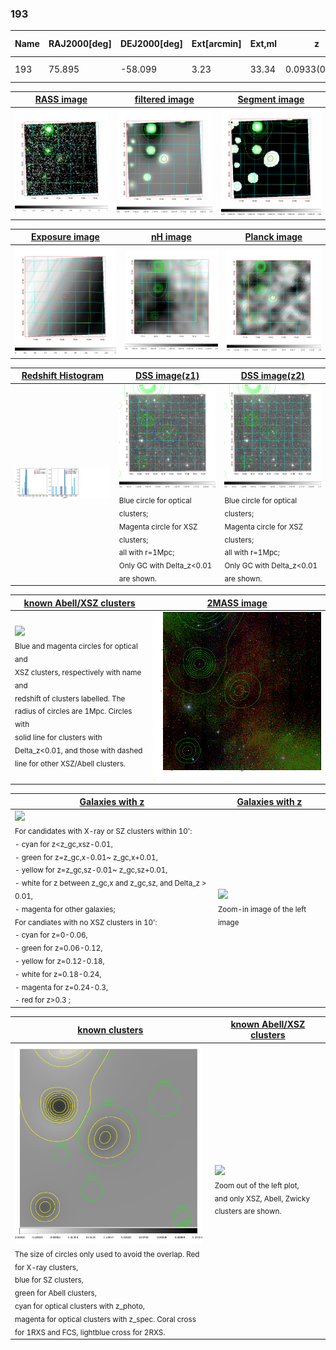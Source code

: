 <div STYLE="page-break-after: always;"></div>

### 193

|Name|RAJ2000[deg]|DEJ2000[deg] |Ext[arcmin]| Ext,ml | z | z_src| C|GC(XSZ,Delta_z<0.01)| GC(OPT,Delta_z<0.01)|GC| R_sig[arcmin] | R500[arcmin] | R500[Mpc]| CRsig[c/s] | CR500[c/s] |L500[1E44 erg/s]|F500[1E-12 erg/s/cm^2]| M500[1E14 Msun]|Tx[keV]|Cnt_sig|Beta|Rc[arcmin]|Comment|Alias|
|---|---|---|---|---|---|------|---|--------|---------|----------|---|---|---|---|---|---|---|---|---|---|---|---|---|---|
|193| 75.895| -58.099| 3.23| 33.34| 0.0933(0.007)| z1, z_opt| S| -| W| N, W| 13.188| 6.687| 0.696| 0.075(0.027)| 0.070(0.025)| 0.281(0.074)| 1.284(0.338)| 1.05(0.14)| 2.27(0.19)| 94.5| 0.848(-0.156+0.109)| 3.865(-0.995+0.779)| -| t144|

|[RASS image](../image/193/193_img.pdf)|[filtered image](../image/193/193_fil.pdf)|[Segment image](../image/193/193_seg.pdf)|
|-------------------|--------------------|-------------------|
| <img src="../image/193/193_img.png" width="300">  | <img src="../image/193/193_fil.png" width="300">   | <img src="../image/193/193_seg.png" width="300">  |

|[Exposure image](../image/193/193_mex.pdf)| [nH image](../image/193/193_nh.pdf)| [Planck image](../image/193/193_p.pdf)|
|-------------------|--------------------|-------------------|
|<img src="../image/193/193_mex.png" width="300">   | <img src="../image/193/193_nh.png" width="300">    | <img src="../image/193/193_p.png" width="300"> |

|[Redshift Histogram](../image/193/193_zg.pdf) | [DSS image(z1)](../image/193/193_dss_z1.pdf)      |  [DSS image(z2)](../image/193/193_dss_z2.pdf)    |
|-------------------|--------------------|-------------------|
|<img src="../image/193/193_zg.png" width="300"> |<img src="../image/193/193_dss_z1.png" width="300"> <sub><br>Blue circle for optical clusters; <br>Magenta circle for XSZ clusters; <br>all with r=1Mpc; <br>Only GC with Delta_z<0.01 are shown. </sub>| <img src="../image/193/193_dss_z2.png" width="300"><sub><br>Blue circle for optical clusters; <br>Magenta circle for XSZ clusters; <br>all with r=1Mpc; <br>Only GC with Delta_z<0.01 are shown. </sub> |

|[known Abell/XSZ clusters](../image/193/193_m.pdf) | [2MASS image](../image/193/193_2mass.pdf)      |
|-------------------|-------------------|
|<img src=../image/193/193_m.png width="300"> <br><sub>Blue and magenta circles for optical and <br>XSZ clusters, respectively with name and <br>redshift of clusters labelled. The <br>radius of circles are 1Mpc. Circles with <br>solid line for clusters with <br>Delta_z<0.01, and those with dashed <br>line for other XSZ/Abell clusters.        </sub>|<img src="../image/193/193_2mass.png" width="300">  |

|[Galaxies with z](../image/193/193_opt_ned.pdf) |[Galaxies with z](../image/193/193_opt_ned_zoom.pdf) |
|-------------------|-------------------|
| <img src=../image/193/193_opt_ned.png width="300"> <br><sub> For candidates with X-ray or SZ clusters within 10': <br> - cyan for z<z_gc,xsz-0.01, <br> - green for z=z_gc,x-0.01~ z_gc,x+0.01, <br> - yellow for z=z_gc,sz-0.01~ z_gc,sz+0.01, <br> - white for z between z_gc,x and z_gc,sz, and Delta_z > 0.01, <br> - magenta for other galaxies; <br>For candiates with no XSZ clusters in 10': <br> - cyan for z=0-0.06, <br> - green for z=0.06-0.12, <br> - yellow for z=0.12-0.18, <br> - white for z=0.18-0.24, <br> - magenta for z=0.24-0.3, <br> - red for z>0.3 ;  </sub>|<img src=../image/193/193_opt_ned_zoom.png width="300">  <br><sub> Zoom-in image of the left image</sub>|

|[known clusters](../image/193/193_gc.pdf) |[known Abell/XSZ clusters](../image/193/193_gc_large.pdf) |
|-------------------|-------------------|
| <img src=../image/193/193_gc.png width="300"> <br><sub> The size of circles only used to avoid the overlap. Red for X-ray clusters, <br> blue for SZ clusters, <br> green for Abell clusters, <br> cyan for optical clusters with z_photo, <br> magenta for optical clusters with z_spec. Coral cross for 1RXS and FCS, lightblue cross for 2RXS. </sub>|<img src=../image/193/193_gc_large.png width="300"> <br><sub> Zoom out of the left plot, <br> and only XSZ, Abell, Zwicky clusters are shown. </sub> |



